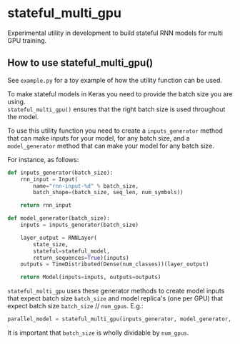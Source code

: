 # stateful_multi_gpu
Experimental utility in development to build stateful RNN models for multi GPU training.

## How to use stateful_multi_gpu()
See `example.py` for a toy example of how the utility function can be used.

To make stateful models in Keras you need to provide the batch size you are using.  
`stateful_multi_gpu()` ensures that the right batch size is used throughout the model.

To use this utility function you need to create a `inputs_generator` method that can make 
inputs for your model, for any batch size, and a `model_generator` method that can make
your model for any batch size.

For instance, as follows:

```python
def inputs_generator(batch_size):
    rnn_input = Input(
        name="rnn-input-%d" % batch_size,
        batch_shape=(batch_size, seq_len, num_symbols))

    return rnn_input
```

```python
def model_generator(batch_size):
    inputs = inputs_generator(batch_size)

    layer_output = RNNLayer(
        state_size,
        stateful=stateful_model,
        return_sequences=True)(inputs)
    outputs = TimeDistributed(Dense(num_classes))(layer_output)

    return Model(inputs=inputs, outputs=outputs)
```

`stateful_multi_gpu` uses these generator methods to 
create model inputs that expect batch size `batch_size` and model replica's (one per GPU) that expect 
batch size `batch_size` // `num_gpus`. E.g.:

```python
parallel_model = stateful_multi_gpu(inputs_generator, model_generator, training_batch_size, num_gpus)
```

It is important that `batch_size` is wholly dividable by `num_gpus`.